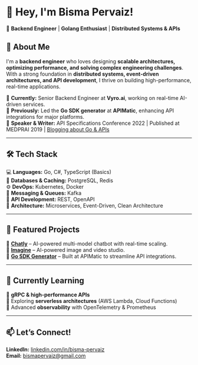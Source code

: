 # **👋 Hey, I'm Bisma Pervaiz!**  
🚀 **Backend Engineer** | **Golang Enthusiast** | **Distributed Systems & APIs**  

## **🌟 About Me**  
I'm a **backend engineer** who loves designing **scalable architectures, optimizing performance, and solving complex engineering challenges**. With a strong foundation in **distributed systems, event-driven architectures, and API development**, I thrive on building high-performance, real-time applications.  

🔹 **Currently:** Senior Backend Engineer at **Vyro.ai**, working on real-time AI-driven services.  
🔹 **Previously:** Led the **Go SDK generator** at **APIMatic**, enhancing API integrations for major platforms.  
🔹 **Speaker & Writer:** API Specifications Conference 2022 | Published at MEDPRAI 2019 | [Blogging about Go & APIs](https://www.apimatic.io/blog/2023/04/how-gos-simplicity-brings-complexity)  

---

## **🛠️ Tech Stack**  
💻 **Languages:** Go, C#, TypeScript (Basics)  
🔧 **Databases & Caching:** PostgreSQL, Redis  
⚙️ **DevOps:** Kubernetes, Docker  
📩 **Messaging & Queues:** Kafka  
📡 **API Development:** REST, OpenAPI  
📜 **Architecture:** Microservices, Event-Driven, Clean Architecture  

---

## **🚀 Featured Projects**  
📌 **[Chatly](https://chatlyai.app/ai-agent)** – AI-powered multi-model chatbot with real-time scaling.  
📌 **[Imagine](https://www.imagine.art/)** – AI-powered image and video studio.  
📌 **[Go SDK Generator](https://www.apimatic.io/solution/dx-as-code)** – Built at APIMatic to streamline API integrations.  

---

## **🌱 Currently Learning**  
🔹 **gRPC & high-performance APIs**  
🔹 Exploring **serverless architectures** (AWS Lambda, Cloud Functions)  
🔹 Advanced **observability** with OpenTelemetry & Prometheus  

---

## **📫 Let’s Connect!**  
**LinkedIn:** [linkedin.com/in/bisma-pervaiz](https://linkedin.com/in/bisma-pervaiz)  
**Email:** bismapervaiz@gmail.com  
